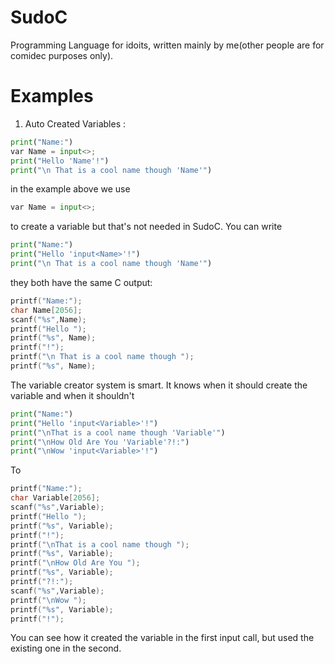 # SudoC
Programming Language for idoits, written mainly by me(other people are for comidec purposes only).
# Examples
1. Auto Created Variables :
```python
print("Name:")
var Name = input<>;
print("Hello 'Name'!")
print("\n That is a cool name though 'Name'")
```
in the example above we use
```python
var Name = input<>;
```
to create a variable but that's not needed in SudoC. You can write

```python
print("Name:")
print("Hello 'input<Name>'!")
print("\n That is a cool name though 'Name'")
```
they both have the same C output:
```c
printf("Name:");
char Name[2056];
scanf("%s",Name);
printf("Hello ");
printf("%s", Name);
printf("!");
printf("\n That is a cool name though ");
printf("%s", Name);
```
The variable creator system is smart. It knows when it should create the variable and when it shouldn't
```python
print("Name:")
print("Hello 'input<Variable>'!")
print("\nThat is a cool name though 'Variable'")
print("\nHow Old Are You 'Variable'?!:")
print("\nWow 'input<Variable>'!")
```
To 
```c
printf("Name:");
char Variable[2056];
scanf("%s",Variable);
printf("Hello ");
printf("%s", Variable);
printf("!");
printf("\nThat is a cool name though ");
printf("%s", Variable);
printf("\nHow Old Are You ");
printf("%s", Variable);
printf("?!:");
scanf("%s",Variable);
printf("\nWow ");
printf("%s", Variable);
printf("!");
```
You can see how it created the variable in the first input call, but used the existing one in the second.
